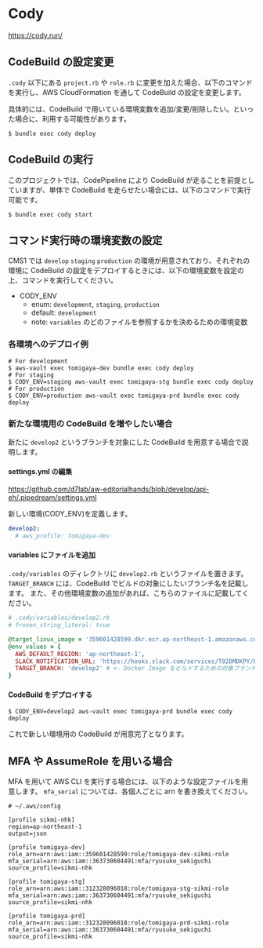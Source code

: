 # Cody

https://cody.run/

## CodeBuild の設定変更

`.cody` 以下にある `project.rb` や `role.rb` に変更を加えた場合、以下のコマンドを実行し、AWS CloudFormation を通して CodeBuild の設定を変更します。

具体的には、CodeBuild で用いている環境変数を追加/変更/削除したい。といった場合に、利用する可能性があります。

```
$ bundle exec cody deploy
```

## CodeBuild の実行

このプロジェクトでは、CodePipeline により CodeBuild が走ることを前提としていますが、単体で CodeBuild を走らせたい場合には、以下のコマンドで実行可能です。

```
$ bundle exec cody start
```

## コマンド実行時の環境変数の設定

CMS1 では `develop` `staging` `production` の環境が用意されており、それぞれの環境に CodeBuild の設定をデプロイするときには、以下の環境変数を設定の上、コマンドを実行してください。

- CODY_ENV
  - enum: `development`, `staging`, `production`
  - default: `development`
  - note: `variables` のどのファイルを参照するかを決めるための環境変数

### 各環境へのデプロイ例

```
# For development
$ aws-vault exec tomigaya-dev bundle exec cody deploy
# For staging
$ CODY_ENV=staging aws-vault exec tomigaya-stg bundle exec cody deploy
# For production
$ CODY_ENV=production aws-vault exec tomigaya-prd bundle exec cody deploy
```

### 新たな環境用の CodeBuild を増やしたい場合

新たに `develop2` というブランチを対象にした CodeBuild を用意する場合で説明します。

#### settings.yml の編集

https://github.com/d7lab/aw-editorialhands/blob/develop/api-eh/.pipedream/settings.yml

新しい環境(CODY_ENV)を定義します。

```yml
develop2:
  # aws_profile: tomigaya-dev
```

#### variables にファイルを追加

`.cody/variables` のディレクトリに `develop2.rb` というファイルを置きます。
`TARGET_BRANCH` には、CodeBuild でビルドの対象にしたいブランチ名を記載します。
また、その他環境変数の追加があれば、こちらのファイルに記載してください。

```ruby
# .cody/variables/develop2.rb
# frozen_string_literal: true

@target_linux_image = '359601428599.dkr.ecr.ap-northeast-1.amazonaws.com/aw-editorialhands-deployer:v1'
@env_values = {
  AWS_DEFAULT_REGION: 'ap-northeast-1',
  SLACK_NOTIFICATION_URL: 'https://hooks.slack.com/services/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',
  TARGET_BRANCH: 'develop2' # <- Docker Image をビルドするための対象ブランチをココに書きます
}
```

#### CodeBuild をデプロイする

```
$ CODY_ENV=develop2 aws-vault exec tomigaya-prd bundle exec cody deploy
```

これで新しい環境用の CodeBuild が用意完了となります。

## MFA や AssumeRole を用いる場合

MFA を用いて AWS CLI を実行する場合には、以下のような設定ファイルを用意します。
`mfa_serial` については、各個人ごとに arn を書き換えてください。

```
# ~/.aws/config

[profile sikmi-nhk]
region=ap-northeast-1
output=json

[profile tomigaya-dev]
role_arn=arn:aws:iam::359601428599:role/tomigaya-dev-sikmi-role
mfa_serial=arn:aws:iam::363730604491:mfa/ryusuke_sekiguchi
source_profile=sikmi-nhk

[profile tomigaya-stg]
role_arn=arn:aws:iam::312328096018:role/tomigaya-stg-sikmi-role
mfa_serial=arn:aws:iam::363730604491:mfa/ryusuke_sekiguchi
source_profile=sikmi-nhk

[profile tomigaya-prd]
role_arn=arn:aws:iam::312328096018:role/tomigaya-prd-sikmi-role
mfa_serial=arn:aws:iam::363730604491:mfa/ryusuke_sekiguchi
source_profile=sikmi-nhk
```
